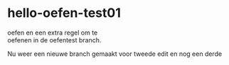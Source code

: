 # hello-oefen-test01
oefen
en een extra regel om te  
oefenen in de oefentest branch.

Nu weer een nieuwe branch gemaakt voor tweede edit
en nog een derde
